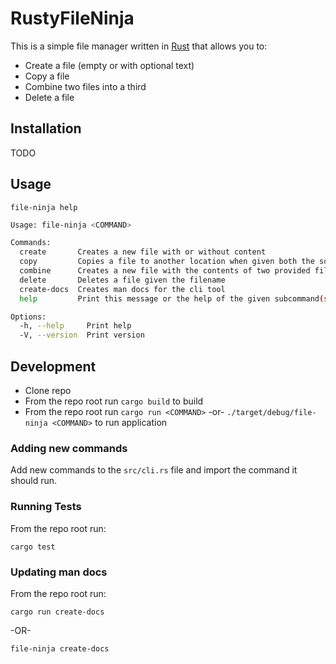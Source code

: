 # RustyFileNinja

This is a simple file manager written in [Rust](https://www.rust-lang.org/) that allows you to:

* Create a file (empty or with optional text)
* Copy a file
* Combine two files into a third
* Delete a file

## Installation

TODO

## Usage

`file-ninja help`

```bash
Usage: file-ninja <COMMAND>

Commands:
  create       Creates a new file with or without content
  copy         Copies a file to another location when given both the source and destination
  combine      Creates a new file with the contents of two provided files
  delete       Deletes a file given the filename
  create-docs  Creates man docs for the cli tool
  help         Print this message or the help of the given subcommand(s)

Options:
  -h, --help     Print help
  -V, --version  Print version
```

## Development

* Clone repo
* From the repo root run `cargo build` to build
* From the repo root run `cargo run <COMMAND>` -or- `./target/debug/file-ninja <COMMAND>` to run application

### Adding new commands

Add new commands to the `src/cli.rs` file and import the command it should run.

### Running Tests

From the repo root run:

```
cargo test
```

### Updating man docs

From the repo root run:

```
cargo run create-docs
```
-OR-
```
file-ninja create-docs
```